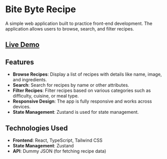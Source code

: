 # Bite Byte Recipe

A simple web application built to practice front-end development. The application allows users to browse, search, and filter recipes.

##  [Live Demo](https://bite-byte-becipe.vercel.app/)

## Features

- **Browse Recipes**: Display a list of recipes with details like name, image, and ingredients.
- **Search**: Search for recipes by name or other attributes.
- **Filter Recipes**: Filter recipes based on various categories such as difficulty, cuisine, or meal type.
- **Responsive Design**: The app is fully responsive and works across devices.
- **State Management**: Zustand is used for state management.

## Technologies Used

- **Frontend**: React, TypeScript, Tailwind CSS
- **State Management**: Zustand
- **API**: Dummy JSON (for fetching recipe data)
